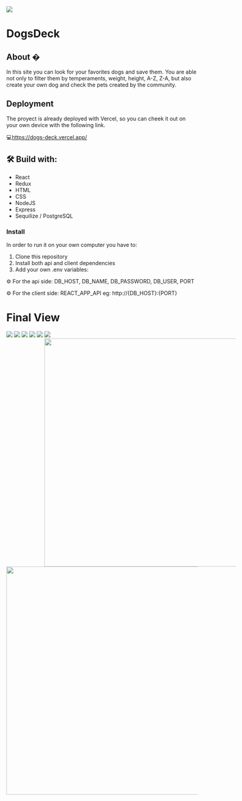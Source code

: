 <img src='client\src\assets\Header.png'/>

# DogsDeck

## About �
In this site you can look for your favorites dogs and save them. You are able not only to filter them by temperaments, weight, height, A-Z, Z-A, but also create your own dog and check the pets created by the community.

## Deployment

The proyect is already deployed with Vercel, so you can cheek it out on your own device with the following link. 
  
💻<a>https://dogs-deck.vercel.app/<a>

## 🛠 Build with:
- React
- Redux
- HTML
- CSS
- NodeJS
- Express
- Sequilize / PostgreSQL
    
### Install
In order to run it on your own computer you have to:
1. Clone this repository
2. Install both api and client dependencies
3. Add your own .env variables: 
  
⚙ For the api side: DB_HOST, DB_NAME, DB_PASSWORD, DB_USER, PORT
  
⚙ For the client side: REACT_APP_API eg: http://{DB_HOST}:{PORT}

# Final View
<img src='client\src\assets\readme\view2.png' />
<img src='client\src\assets\readme\view3.png' />
<img src='client\src\assets\readme\view4.png' />
<img src='client\src\assets\readme\view (1).png' />
<img src='client\src\assets\readme\view (2).png' />
<img src='client\src\assets\readme\view (3).png' />
<div  >
  <img  style="height: 600px; margin: 0 100px" src='client\src\assets\readme\mobile1.png' />
<img style="height: 600px;" src='client\src\assets\readme\mobile2.png' />
  </div>
  
    



